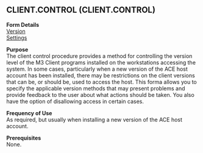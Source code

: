 ##  CLIENT.CONTROL (CLIENT.CONTROL)

<PageHeader />

**Form Details**  
[ Version ](CLIENT-CONTROL-1/README.md)   
[ Settings ](CLIENT-CONTROL-2/README.md)   

**Purpose**  
The client control procedure provides a method for controlling the version
level of the M3 Client programs installed on the workstations accessing the
system. In some cases, particularly when a new version of the ACE host account
has been installed, there may be restrictions on the client versions that can
be, or should be, used to access the host. This forma allows you to specify
the applicable version methods that may present problems and provide feedback
to the user about what actions should be taken. You also have the option of
disallowing access in certain cases.

**Frequency of Use**  
As required, but usually when installing a new version of the ACE host
account.

**Prerequisites**  
None.

<badge text= "Version 8.10.57" vertical="middle" />

<PageFooter />